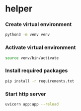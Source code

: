 # helper

### Create virtual environment

```sh
python3 -m venv venv
```

### Activate virtual environment

```sh
source venv/bin/activate
```

### Install required packages

```sh
pip install -r requirements.txt
```

### Start http server

```sh
uvicorn app:app --reload
```